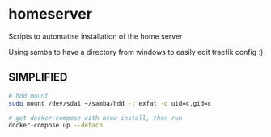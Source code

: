 # homeserver

Scripts to automatise installation of the home server

Using samba to have a directory from windows to easily edit traefik config :)

## SIMPLIFIED

```bash
# hdd mount
sudo mount /dev/sda1 ~/samba/hdd -t exfat -o uid=c,gid=c

# get docker-compose with brew install, then run
docker-compose up --detach
```
